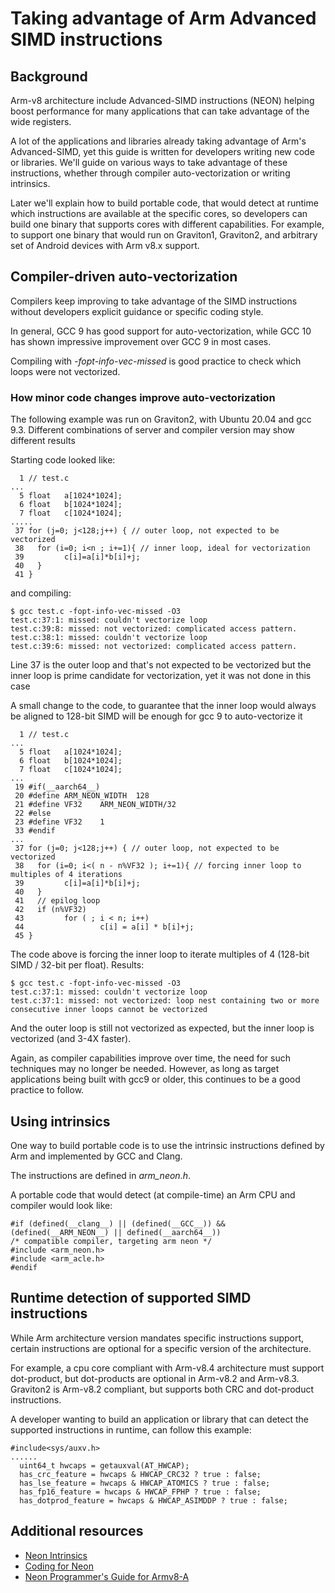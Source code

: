 # Taking advantage of Arm Advanced SIMD instructions

## Background

Arm-v8 architecture include Advanced-SIMD instructions (NEON) helping boost performance for many applications that can take advantage of the wide registers.

A lot of the applications and libraries already taking advantage of Arm's Advanced-SIMD, yet this guide is written for developers writing new code or libraries. We'll guide on various ways to take advantage of these instructions, whether through compiler auto-vectorization or writing intrinsics.

Later we'll explain how to build portable code, that would detect at runtime which instructions are available at the specific cores, so developers can build one binary that supports cores with different capabilities. For example, to support one binary that would run on Graviton1, Graviton2, and arbitrary set of Android devices with Arm v8.x support.

## Compiler-driven auto-vectorization

Compilers keep improving to take advantage of the SIMD instructions without developers explicit guidance or specific coding style.

In general, GCC 9 has good support for auto-vectorization, while GCC 10 has shown impressive improvement over GCC 9 in most cases.

Compiling with *-fopt-info-vec-missed* is good practice to check which loops were not vectorized.

### How minor code changes improve auto-vectorization

The following example was run on Graviton2, with Ubuntu 20.04 and gcc 9.3.   Different combinations of server and compiler version may show different results

Starting code looked like:
```
  1 // test.c 
...
  5 float   a[1024*1024];
  6 float   b[1024*1024];
  7 float   c[1024*1024];
.....
 37 for (j=0; j<128;j++) { // outer loop, not expected to be vectorized
 38   for (i=0; i<n ; i+=1){ // inner loop, ideal for vectorization
 39         c[i]=a[i]*b[i]+j;
 40   }
 41 }
```

and compiling:

```
$ gcc test.c -fopt-info-vec-missed -O3
test.c:37:1: missed: couldn't vectorize loop
test.c:39:8: missed: not vectorized: complicated access pattern.
test.c:38:1: missed: couldn't vectorize loop
test.c:39:6: missed: not vectorized: complicated access pattern.
```

Line 37 is the outer loop and that's not expected to be vectorized
but the inner loop is prime candidate for vectorization, yet it was not done in this case

A small change to the code, to guarantee that the inner loop would always be aligned to 128-bit SIMD will be enough for gcc 9 to auto-vectorize it

```
  1 // test.c 
...
  5 float   a[1024*1024];
  6 float   b[1024*1024];
  7 float   c[1024*1024];
...
 19 #if(__aarch64__)
 20 #define ARM_NEON_WIDTH  128
 21 #define VF32    ARM_NEON_WIDTH/32
 22 #else
 23 #define VF32    1
 33 #endif
...
 37 for (j=0; j<128;j++) { // outer loop, not expected to be vectorized
 38   for (i=0; i<( n - n%VF32 ); i+=1){ // forcing inner loop to multiples of 4 iterations
 39         c[i]=a[i]*b[i]+j;
 40   }
 41   // epilog loop
 42   if (n%VF32)
 43         for ( ; i < n; i++) 
 44                 c[i] = a[i] * b[i]+j;
 45 }
```

The code above is forcing the inner loop to iterate multiples of 4 (128-bit SIMD / 32-bit per float). Results:

```
$ gcc test.c -fopt-info-vec-missed -O3
test.c:37:1: missed: couldn't vectorize loop
test.c:37:1: missed: not vectorized: loop nest containing two or more consecutive inner loops cannot be vectorized
```
And the outer loop is still not vectorized as expected, but the inner loop is vectorized (and 3-4X faster). 

Again, as compiler capabilities improve over time, the need for such techniques may no longer be needed. However, as long as target applications being built with gcc9 or older, this continues to be a good practice to follow.


## Using intrinsics

One way to build portable code is to use the intrinsic instructions defined by Arm and implemented by GCC and Clang. 

The instructions are defined in *arm_neon.h*.

A portable code that would detect (at compile-time) an Arm CPU and compiler would look like:

```
#if (defined(__clang__) || (defined(__GCC__)) && (defined(__ARM_NEON__) || defined(__aarch64__))
/* compatible compiler, targeting arm neon */
#include <arm_neon.h>
#include <arm_acle.h>
#endif
```

## Runtime detection of supported SIMD instructions

While Arm architecture version mandates specific instructions support, certain instructions are optional for a specific version of the architecture.

For example, a cpu core compliant with Arm-v8.4 architecture must support dot-product, but dot-products are optional in Arm-v8.2 and Arm-v8.3.
Graviton2 is Arm-v8.2 compliant, but supports both CRC and dot-product instructions.

A developer wanting to build an application or library that can detect the supported instructions in runtime, can follow this example:

```
#include<sys/auxv.h>
......
  uint64_t hwcaps = getauxval(AT_HWCAP);
  has_crc_feature = hwcaps & HWCAP_CRC32 ? true : false;
  has_lse_feature = hwcaps & HWCAP_ATOMICS ? true : false;
  has_fp16_feature = hwcaps & HWCAP_FPHP ? true : false;
  has_dotprod_feature = hwcaps & HWCAP_ASIMDDP ? true : false;
```

## Additional resources

 * [Neon Intrinsics](https://developer.arm.com/architectures/instruction-sets/intrinsics/)
 * [Coding for Neon](https://developer.arm.com/documentation/102159/latest/)
 * [Neon Programmer's Guide for Armv8-A](https://developer.arm.com/architectures/instruction-sets/simd-isas/neon/neon-programmers-guide-for-armv8-a)
